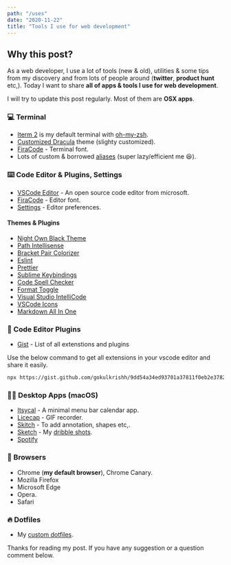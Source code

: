 ```yaml
---
path: "/uses"
date: "2020-11-22"
title: "Tools I use for web development"
---
```


## Why this post?

As a web developer, I use a lot of tools (new & old), utilities & some tips from my discovery and from lots of people
around (**twitter**, **product hunt** etc,). Today I want to share **all of apps & tools I use for web development**.

I will try to update this post regularly. Most of them are **OSX apps**.

### 💻 Terminal

- [Iterm 2](https://iterm2.com/) is my default terminal with [oh-my-zsh](https://github.com/robbyrussell/oh-my-zsh).
- [Customized Dracula](https://github.com/gokulkrishh/dotfiles/blob/master/Dracula.terminal) theme (slighty customized).
- [FiraCode](https://github.com/tonsky/FiraCode) - Terminal font.
- Lots of custom & borrowed [aliases](https://github.com/gokulkrishh/dotfiles/blob/master/oh-my-zsh/aliases) (super lazy/efficient me 😆).

### ⌨️ Code Editor & Plugins, Settings

- [VSCode Editor](https://code.visualstudio.com/Download) - An open source code editor from microsoft.
- [FiraCode](https://github.com/tonsky/FiraCode) - Editor font.
- [Settings](https://github.com/gokulkrishh/dotfiles/blob/master/vscode/user-settings.json) - Editor preferences.

#### Themes & Plugins

- [Night Own Black Theme](https://marketplace.visualstudio.com/items?itemName=thedavej.night-owl-black)
- [Path Intellisense](https://marketplace.visualstudio.com/items?itemName=christian-kohler.path-intellisense)
- [Bracket Pair Colorizer](https://marketplace.visualstudio.com/items?itemName=CoenraadS.bracket-pair-colorizer)
- [Eslint](https://marketplace.visualstudio.com/items?itemName=dbaeumer.vscode-eslint)
- [Prettier](https://marketplace.visualstudio.com/items?itemName=esbenp.prettier-vscode)
- [Sublime Keybindings](https://marketplace.visualstudio.com/items?itemName=ms-vscode.sublime-keybindings)
- [Code Spell Checker](https://marketplace.visualstudio.com/items?itemName=streetsidesoftware.code-spell-checker)
- [Format Toggle](https://marketplace.visualstudio.com/items?itemName=tombonnike.vscode-status-bar-format-toggle)
- [Visual Studio IntelliCode](https://marketplace.visualstudio.com/items?itemName=VisualStudioExptTeam.vscodeintellicode)
- [VSCode Icons](https://marketplace.visualstudio.com/items?itemName=vscode-icons-team.vscode-icons)
- [Markdown All In One](https://marketplace.visualstudio.com/items?itemName=yzhang.markdown-all-in-one)

### 🔧 Code Editor Plugins

- [Gist](https://gist.github.com/gokulkrishh/6a8b841f594ff451d66bbcc77307a779) - List of all extenstions and plugins

Use the below command to get all extensions in your vscode editor and share it easily.

```bash
npx https://gist.github.com/gokulkrishh/9dd54a34ed93701a37811f0eb2e37822
```

### 👨‍💻 Desktop Apps (macOS)

- [Itsycal](https://www.mowglii.com/itsycal/) - A minimal menu bar calendar app.
- [Licecap](https://www.cockos.com/licecap/) - GIF recorder.
- [Skitch](https://evernote.com/products/skitch) - To add annotation, shapes etc,.
- [Sketch](https://www.sketchapp.com/) - My [dribble shots](https://dribbble.com/gokulkrishh).
- [Spotify](https://www.spotify.com/us/download/other/)

### 🎉 Browsers

- Chrome (**my default browser**), Chrome Canary.
- Mozilla Firefox
- Microsoft Edge
- Opera.
- Safari

### 🔥 Dotfiles

- My [custom dotfiles](https://github.com/gokulkrishh/dotfiles).

Thanks for reading my post. If you have any suggestion or a question comment below.
